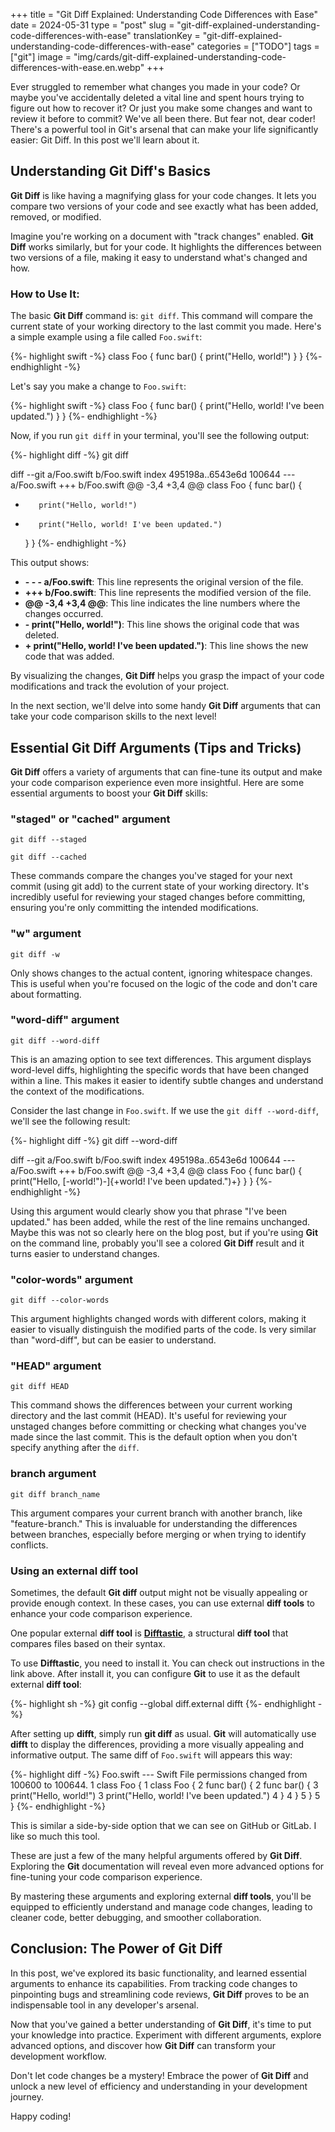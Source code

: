 +++
title = "Git Diff Explained: Understanding Code Differences with Ease"
date = 2024-05-31
type = "post"
slug = "git-diff-explained-understanding-code-differences-with-ease"
translationKey = "git-diff-explained-understanding-code-differences-with-ease"
categories = ["TODO"]
tags = ["git"]
image = "img/cards/git-diff-explained-understanding-code-differences-with-ease.en.webp"
+++

Ever struggled to remember what changes you made in your code? Or maybe you've accidentally deleted a vital line and spent hours trying to figure out how to recover it? Or just you make some changes and want to review it before to commit? We've all been there. But fear not, dear coder! There's a powerful tool in Git's arsenal that can make your life significantly easier: Git Diff. In this post we'll learn about it.

## Understanding Git Diff's Basics

**Git Diff** is like having a magnifying glass for your code changes. It lets you compare two versions of your code and see exactly what has been added, removed, or modified.

Imagine you're working on a document with "track changes" enabled. **Git Diff** works similarly, but for your code. It highlights the differences between two versions of a file, making it easy to understand what's changed and how.

### How to Use It:

The basic **Git Diff** command is: `git diff`. This command will compare the current state of your working directory to the last commit you made. Here's a simple example using a file called `Foo.swift`:

{%- highlight swift -%}
class Foo {
    func bar() {
        print("Hello, world!")
    }
}
{%- endhighlight -%}

Let's say you make a change to `Foo.swift`:

{%- highlight swift -%}
class Foo {
    func bar() {
        print("Hello, world! I've been updated.")
    }
}
{%- endhighlight -%}

Now, if you run `git diff` in your terminal, you'll see the following output:

{%- highlight diff -%}
git diff

diff --git a/Foo.swift b/Foo.swift
index 495198a..6543e6d 100644
--- a/Foo.swift
+++ b/Foo.swift
@@ -3,4 +3,4 @@
 class Foo {
     func bar() {
-        print("Hello, world!")
+        print("Hello, world! I've been updated.")
     }
 }
{%- endhighlight -%}

This output shows:

- **- - - a/Foo.swift**: This line represents the original version of the file.
- **+++ b/Foo.swift**: This line represents the modified version of the file.
- **@@ -3,4 +3,4 @@**: This line indicates the line numbers where the changes occurred.
- **- print("Hello, world!")**: This line shows the original code that was deleted.
- **+ print("Hello, world! I've been updated.")**: This line shows the new code that was added.

By visualizing the changes, **Git Diff** helps you grasp the impact of your code modifications and track the evolution of your project.

In the next section, we'll delve into some handy **Git Diff** arguments that can take your code comparison skills to the next level!

## Essential Git Diff Arguments (Tips and Tricks)

**Git Diff** offers a variety of arguments that can fine-tune its output and make your code comparison experience even more insightful. Here are some essential arguments to boost your **Git Diff** skills:

### "staged" or "cached" argument

`git diff --staged`

`git diff --cached`

These commands compare the changes you've staged for your next commit (using git add) to the current state of your working directory. It's incredibly useful for reviewing your staged changes before committing, ensuring you're only committing the intended modifications.

### "w" argument

`git diff -w`

Only shows changes to the actual content, ignoring whitespace changes. This is useful when you're focused on the logic of the code and don't care about formatting.

### "word-diff" argument

`git diff --word-diff`

This is an amazing option to see text differences. This argument displays word-level diffs, highlighting the specific words that have been changed within a line. This makes it easier to identify subtle changes and understand the context of the modifications.

Consider the last change in `Foo.swift`. If we use the `git diff --word-diff`, we'll see the following result:

{%- highlight diff -%}
git diff --word-diff

diff --git a/Foo.swift b/Foo.swift
index 495198a..6543e6d 100644
--- a/Foo.swift
+++ b/Foo.swift
@@ -3,4 +3,4 @@
 class Foo {
     func bar() {
         print("Hello, [-world!")-]{+world! I've been updated.")+}
     }
 }
{%- endhighlight -%}

Using this argument would clearly show you that phrase "I've been updated." has been added, while the rest of the line remains unchanged. Maybe this was not so clearly here on the blog post, but if you're using **Git** on the command line, probably you'll see a colored **Git Diff** result and it turns easier to understand changes.

### "color-words" argument

`git diff --color-words`

This argument highlights changed words with different colors, making it easier to visually distinguish the modified parts of the code. Is very similar than "word-diff", but can be easier to understand.

### "HEAD" argument

`git diff HEAD`

This command shows the differences between your current working directory and the last commit (HEAD). It's useful for reviewing your unstaged changes before committing or checking what changes you've made since the last commit. This is the default option when you don't specify anything after the `diff`.

### branch argument

`git diff branch_name`

This argument compares your current branch with another branch, like "feature-branch." This is invaluable for understanding the differences between branches, especially before merging or when trying to identify conflicts.

### Using an external diff tool

Sometimes, the default **Git diff** output might not be visually appealing or provide enough context. In these cases, you can use external **diff tools** to enhance your code comparison experience.

One popular external **diff tool** is [**Difftastic**][difft], a structural **diff tool** that compares files based on their syntax.

To use **Difftastic**, you need to install it. You can check out instructions in the link above. After install it, you can configure **Git** to use it as the default external **diff tool**:

{%- highlight sh -%}
git config --global diff.external difft
{%- endhighlight -%}

After setting up **difft**, simply run **git diff** as usual. **Git** will automatically use **difft** to display the differences, providing a more visually appealing and informative output. The same diff of `Foo.swift` will appears this way:

{%- highlight diff -%}
Foo.swift --- Swift
File permissions changed from 100600 to 100644.
1 class Foo {                         1 class Foo {
2     func bar() {                    2     func bar() {
3         print("Hello, world!")      3         print("Hello, world! I've been updated.")
4     }                               4     }
5 }                                   5 }
{%- endhighlight -%}

This is similar a side-by-side option that we can see on GitHub or GitLab. I like so much this tool.

These are just a few of the many helpful arguments offered by **Git Diff**. Exploring the **Git** documentation will reveal even more advanced options for fine-tuning your code comparison experience.

By mastering these arguments and exploring external **diff tools**, you'll be equipped to efficiently understand and manage code changes, leading to cleaner code, better debugging, and smoother collaboration.

## Conclusion: The Power of Git Diff

In this post, we've explored its basic functionality, and learned essential arguments to enhance its capabilities. From tracking code changes to pinpointing bugs and streamlining code reviews, **Git Diff** proves to be an indispensable tool in any developer's arsenal.

Now that you've gained a better understanding of **Git Diff**, it's time to put your knowledge into practice. Experiment with different arguments, explore advanced options, and discover how **Git Diff** can transform your development workflow.

Don't let code changes be a mystery! Embrace the power of **Git Diff** and unlock a new level of efficiency and understanding in your development journey.

Happy coding!

[difft]: https://github.com/Wilfred/difftastic